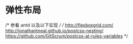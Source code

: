 # 弹性布局

/* 参看 antd 以及以下实现 */
/*
  http://flexboxgrid.com/
  http://jonathantneal.github.io/postcss-nesting/
  https://github.com/GitScrum/postcss-at-rules-variables
*/
